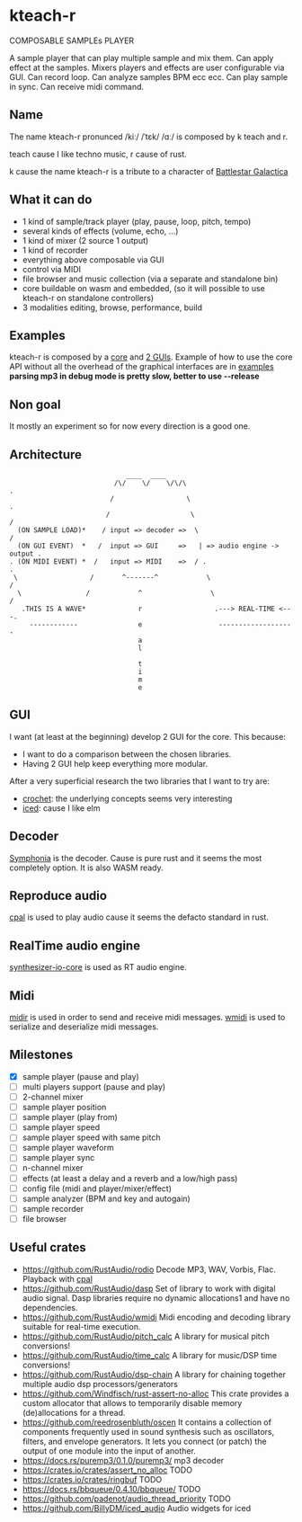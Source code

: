 # kteach-r

COMPOSABLE SAMPLEs PLAYER

A sample player that can play multiple sample and mix them. Can apply effect at the samples.
Mixers players and effects are user configurable via GUI. Can record loop. Can analyze samples BPM ecc ecc.
Can play sample in sync. Can receive midi command.

## Name

The name kteach-r pronunced /kiː/ /ˈtɛk/ /ɑː/ is composed by k teach and r.

teach cause I like techno music, r cause of rust.

k cause the name kteach-r is a tribute to a character of [Battlestar Galactica](https://en.wikipedia.org/wiki/Battlestar_Galactica_2004_TV_series)

## What it can do

* 1 kind of sample/track player (play, pause, loop, pitch, tempo)
* several kinds of effects (volume, echo, ...)
* 1 kind of mixer (2 source 1 output)
* 1 kind of recorder
* everything above composable via GUI
* control via MIDI
* file browser and music collection (via a separate and standalone bin)
* core buildable on wasm and embedded, (so it will possible to use kteach-r on standalone
    controllers)
* 3 modalities editing, browse, performance, build

## Examples
kteach-r is composed by a [core](kteach-core/Cargo.toml) and [2 GUIs](##GUI). Example of how to use the core API without all the overhead of the graphical interfaces are in [examples](kteach-core/examples)
**parsing mp3 in debug mode is pretty slow, better to use --release**

## Non goal

It mostly an experiment so for now every direction is a good one.

## Architecture
```
                             ____  ____     
                          /\/    \/    \/\/\                                   .
                         /                  \                                 .
                        /                    \                               /
  (ON SAMPLE LOAD)*    / input => decoder =>  \                             / 
  (ON GUI EVENT)  *   /  input => GUI     =>   | => audio engine -> output .
. (ON MIDI EVENT) *  /   input => MIDI    =>  / .                         . 
 \                  /       ^-------^            \                       /
  \                /            ^                 \                     /
   .THIS IS A WAVE*             r                  .---> REAL-TIME <---.
     ------------               e                   -------------------
                                a
                                l
                                 
                                t
                                i
                                m
                                e
```
## GUI

I want (at least at the beginning) develop 2 GUI for the core. This because:
* I want to do a comparison between the chosen libraries.
* Having 2 GUI help keep everything more modular.

After a very superficial research the two libraries that I want to try are:
* [crochet](https://github.com/raphlinus/crochet): the underlying concepts seems very interesting
* [iced](https://github.com/hecrj/iced): cause I like elm

## Decoder
[Symphonia](https://github.com/pdeljanov/Symphonia) is the decoder. Cause is pure rust and it seems
the most completely option. It is also WASM ready.

## Reproduce audio
[cpal](https://docs.rs/cpal/0.13.1/cpal/) is used to play audio cause it seems the defacto standard in rust.

## RealTime audio engine
[synthesizer-io-core](https://github.com/raphlinus/synthesizer-io) is used as RT audio engine.

## Midi
[midir](https://github.com/Boddlnagg/midir) is used in order to send and receive midi messages.
[wmidi](https://github.com/RustAudio/wmidi) is used to serialize and deserialize midi messages.


## Milestones

- [x] sample player (pause and play)
- [ ] multi players support (pause and play)
- [ ] 2-channel mixer
- [ ] sample player position
- [ ] sample player (play from)
- [ ] sample player speed
- [ ] sample player speed with same pitch
- [ ] sample player waveform
- [ ] sample player sync
- [ ] n-channel mixer
- [ ] effects (at least a delay and a reverb and a low/high pass)
- [ ] config file (midi and player/mixer/effect)
- [ ] sample analyzer (BPM and key and autogain)
- [ ] sample recorder
- [ ] file browser

## Useful crates

* https://github.com/RustAudio/rodio
    Decode MP3, WAV, Vorbis, Flac. Playback with [cpal](https://github.com/RustAudio/cpal)
* https://github.com/RustAudio/dasp
    Set of library to work with digital audio signal. Dasp libraries require no dynamic allocations1
    and have no dependencies.
* https://github.com/RustAudio/wmidi
    Midi encoding and decoding library suitable for real-time execution.
* https://github.com/RustAudio/pitch_calc
    A library for musical pitch conversions!
* https://github.com/RustAudio/time_calc
    A library for music/DSP time conversions!
* https://github.com/RustAudio/dsp-chain
    A library for chaining together multiple audio dsp processors/generators
* https://github.com/Windfisch/rust-assert-no-alloc
    This crate provides a custom allocator that allows to temporarily disable memory (de)allocations
    for a thread.
* https://github.com/reedrosenbluth/oscen
    It contains a collection of components frequently used in sound synthesis such as oscillators,
    filters, and envelope generators. It lets you connect (or patch) the output of one module into the input of another.
* https://docs.rs/puremp3/0.1.0/puremp3/
    mp3 decoder
* https://crates.io/crates/assert_no_alloc
    TODO
* https://crates.io/crates/ringbuf
    TODO
* https://docs.rs/bbqueue/0.4.10/bbqueue/
    TODO
* https://github.com/padenot/audio_thread_priority
    TODO
* https://github.com/BillyDM/iced_audio
    Audio widgets for iced
 
